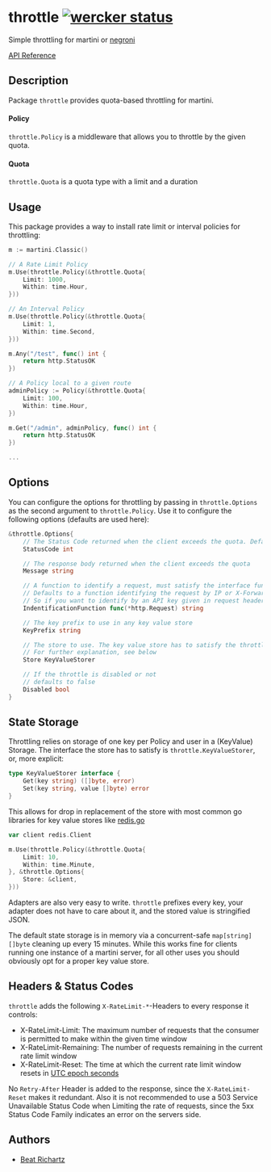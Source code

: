 # throttle [![wercker status](https://app.wercker.com/status/84d018aa743df8a471791d0e39ef3b80/s/ "wercker status")](https://app.wercker.com/project/bykey/84d018aa743df8a471791d0e39ef3b80)

Simple throttling for martini or [negroni](https://github.com/martini-contrib/throttle/pull/6)

[API Reference](http://godoc.org/github.com/beatrichartz/throttle)

## Description

Package `throttle` provides quota-based throttling for martini.

#### Policy

`throttle.Policy` is a middleware that allows you to throttle by the given quota.

#### Quota

`throttle.Quota` is a quota type with a limit and a duration

## Usage

This package provides a way to install rate limit or interval policies for throttling:

```go
m := martini.Classic()

// A Rate Limit Policy
m.Use(throttle.Policy(&throttle.Quota{
	Limit: 1000,
	Within: time.Hour,
}))

// An Interval Policy
m.Use(throttle.Policy(&throttle.Quota{
	Limit: 1,
	Within: time.Second,
}))

m.Any("/test", func() int {
	return http.StatusOK
})

// A Policy local to a given route
adminPolicy := Policy(&throttle.Quota{
	Limit: 100,
	Within: time.Hour,
})

m.Get("/admin", adminPolicy, func() int {
	return http.StatusOK
})

...
```

## Options
You can configure the options for throttling by passing in ``throttle.Options`` as the second argument to ``throttle.Policy``. Use it to configure the following options (defaults are used here):

```go
&throttle.Options{
	// The Status Code returned when the client exceeds the quota. Defaults to 429 Too Many Requests
	StatusCode int

	// The response body returned when the client exceeds the quota
	Message string

	// A function to identify a request, must satisfy the interface func(*http.Request)string
	// Defaults to a function identifying the request by IP or X-Forwarded-For Header if provided
	// So if you want to identify by an API key given in request headers or something else, configure this option
	IndentificationFunction func(*http.Request) string

	// The key prefix to use in any key value store
	KeyPrefix string

	// The store to use. The key value store has to satisfy the throttle.KeyValueStorer interface
	// For further explanation, see below
	Store KeyValueStorer

	// If the throttle is disabled or not
	// defaults to false
	Disabled bool
}
```

## State Storage
Throttling relies on storage of one key per Policy and user in a (KeyValue) Storage. The interface the store has to satisfy is ``throttle.KeyValueStorer``, or, more explicit:

```go
type KeyValueStorer interface {
	Get(key string) ([]byte, error)
	Set(key string, value []byte) error
}
```

This allows for drop in replacement of the store with most common go libraries for key value stores like [redis.go](https://github.com/hoisie/redis)

```go
var client redis.Client

m.Use(throttle.Policy(&throttle.Quota{
	Limit: 10,
	Within: time.Minute,
}, &throttle.Options{
	Store: &client,
}))
```

Adapters are also very easy to write. ``throttle`` prefixes every key, your adapter does not have to care about it, and the stored value is stringified JSON.

The default state storage is in memory via a concurrent-safe `map[string][]byte` cleaning up every 15 minutes. While this works fine for clients running one instance of a martini server, for all other uses you should obviously opt for a proper key value store.

## Headers & Status Codes
``throttle`` adds the following ``X-RateLimit-*``-Headers to every response it controls:

- X-RateLimit-Limit: The maximum number of requests that the consumer is permitted to make within the given time window
- X-RateLimit-Remaining: The number of requests remaining in the current rate limit window
- X-RateLimit-Reset: The time at which the current rate limit window resets in [UTC epoch seconds](http://en.wikipedia.org/wiki/Unix_time)

No ``Retry-After`` Header is added to the response, since the ``X-RateLimit-Reset`` makes it redundant. Also it is not recommended to use a 503 Service Unavailable Status Code when Limiting the rate of requests, since the 5xx Status Code Family indicates an error on the servers side.

## Authors

* [Beat Richartz](https://github.com/beatrichartz)
